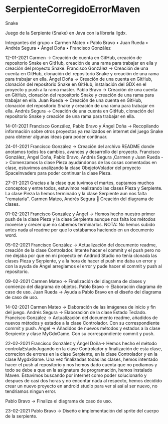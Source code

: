 # SerpienteCorregidoErrorMaven
 
Snake

Juego de la Serpiente (Snake) en Java con la librería ligdx.

Integrantes del grupo 
• Carmen Mateo 
• Pablo Bravo 
• Juan Rueda 
• Andrés Segura 
• Ángel Doña 
• Francisco González

12-01-2021
Carmen -> Creación de cuenta en GitHub, creación de repositorio Snake en GitHub, creación de una rama para trabajar en ella y creación del proyecto Snake. Francisco González -> Creación de una cuenta en GitHub, clonación del repositorio Snake y creación de una rama para trabajar en ella. Ángel Doña -> Creación de una cuenta en GitHub, clonación del repositorio Snake en GitHub, instalación del GDX en el proyecto y push a la rama master. Pablo Bravo -> Creación de una cuenta en GitHub, clonación del repositorio Snake y creación de una rama para trabajar en ella. Juan Rueda -> Creación de una cuenta en GitHub, clonación del repositorio Snake y creación de una rama para trabajar en ella. Andrés Segura -> Creación de una cuenta en GitHub, clonación del repositorio Snake y creación de una rama para trabajar en ella.

14-01-2021 
Francisco González, Pablo Bravo y Ángel Doña -> Recopilando información sobre otros proyectos ya realizados en internet del juego Snake para obtener algunas ideas para poder continuar.

24-01-2021 
Francisco González -> Creación del archivo README donde anotamos todos los cambios, avances y desarrollo del proyecto. Francisco González, Ángel Doña, Pablo Bravo, Andrés Segura ,Carmen y Juan Rueda -> Comenzamos la clase Pieza ayudándonos de las cosas comentadas en clase, estuvimos analizando la clase ObejetoVolador del proyecto SpaceInvaders para poder continuar la clase Pieza.

27-01-2021 
Gracias a la clase que tuvimos el martes, captamos muchos conceptos y entre todos, estuvimos realizando las clases Pieza y Serpiente. La clase Pieza la hemos terminado y la clase Serpiente aun nos falta "rematarla". Carmen Mateo, Andrés Segura  Creación del diagrama de clases.

01-02-2021 
Francisco González y Ángel -> Hemos hecho nuestro primer push de la clase Pieza y la clase Serpiente aunque nos falta los métodos moverse y crecer que no sabemos terminarlos. NOTA: No hemos subido antes nada al readme por que lo estábamos haciendo en un documento word.

05-02-2021 
Francisco González -> Actualización del documento readme, creación de la clase Controlador. Intente hacer el commit y el push pero no me dejaba por que en mi proyecto en Android Studio no tenía clonada las clases Pieza y Serpiente, y a la hora de hacer el push me daba un error y con la ayuda de Ángel arreglamos el error y pude hacer el commit y push al repositorio.

09-02-2021 
Carmen Mateo -> Finalización del diagrama de clases y comienzo del diagrama de objetos. Pablo Bravo -> Elaboración diagrama de caso de uso. Juan Rueda -> Ayuda a Pablo Bravo en el diseño del diagrama de caso de uso.

14-02-2021 
Carmen Mateo -> Elaboración de las imágenes de inicio y fin del juego. Andrés Segura -> Elaboración de la clase Estado Teclado. Francisco González -> Actualización del documento readme, añadidos de nuevos métodos y estados a la clase Controlador. Con su correspondiente commit y push. Ángel -> Añadidos de nuevos métodos y estados a la clase Serpiente y clase MyGdxGame. Con su correspondiente commit y push.

22-02-2021 
Francisco González y Ángel Doña-> Hemos hecho el método controlaEstadoJugando en la clase Controlador y finalización de esta clase, correcion de errores en la clase Serpiente, en la clase Controlador y en la clase MygdxGame. Una vez finalizadas todas las clases, hemos intentado hacer el push al repositorio y nos hemos dado cuenta que no podiamos y todo se debe a que en la asignatura de programación, hemos instalado Maven. Estuvimos buscando por internet como poder solucionarlo y despues de casi dos horas y no encontar nada al respecto, hemos decidido crear un nuevo proyecto en android studio para ver si así al ser nuevo, no tendriamos ningun error.

Pablo Bravo -> Finaliza el diagrama de caso de uso.

23-02-2021
Pablo Bravo -> Diseño e implementación del sprite del cuerpo de la serpiente.
